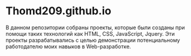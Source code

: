 # Thomd209.github.io
В данном репозитории собраны проекты, которые были созданы при помощи таких технологий как HTML, CSS, JavaScript, Jquery. Эти проекты разрабатывались с целью демонстрации потенциальному работодателю моих навыков в Web-разработке.
